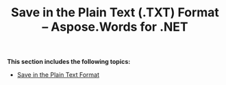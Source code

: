 ﻿---
title: Save in the Plain Text (.TXT) Format – Aspose.Words for .NET
articleTitle: Save in the Plain Text (.TXT) Format
linktitle: Save in the Plain Text (.TXT) Format
description: "Export to TXT format using various saving features."
type: docs
weight: 150
url: /net/save-in-the-plain-text-txt-format/
---

**This section includes the following topics:** 

- [Save in the Plain Text Format](/words/net/save-in-the-plain-text-format/)
